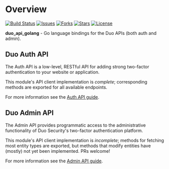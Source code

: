 # Overview

[![Build Status](https://travis-ci.org/duosecurity/duo_api_golang.svg?branch=master)](https://travis-ci.org/duosecurity/duo_api_golang)
[![Issues](https://img.shields.io/github/issues/duosecurity/duo_api_golang)](https://github.com/addigy/duo_api_golang/issues)
[![Forks](https://img.shields.io/github/forks/duosecurity/duo_api_golang)](https://github.com/addigy/duo_api_golang/network/members)
[![Stars](https://img.shields.io/github/stars/duosecurity/duo_api_golang)](https://github.com/addigy/duo_api_golang/stargazers)
[![License](https://img.shields.io/badge/License-View%20License-orange)](https://github.com/addigy/duo_api_golang/blob/master/LICENSE)

**duo_api_golang** - Go language bindings for the Duo APIs (both auth and admin).

## Duo Auth API

The Auth API is a low-level, RESTful API for adding strong two-factor authentication to your website or application.

This module's API client implementation is *complete*; corresponding methods are exported for all available endpoints.

For more information see the [Auth API guide](https://duo.com/docs/authapi).

## Duo Admin API

The Admin API provides programmatic access to the administrative functionality of Duo Security's two-factor authentication platform.

This module's API client implementation is *incomplete*; methods for fetching most entity types are exported, but methods that modify entities have (mostly) not yet been implemented. PRs welcome!

For more information see the [Admin API guide](https://duo.com/docs/adminapi).
